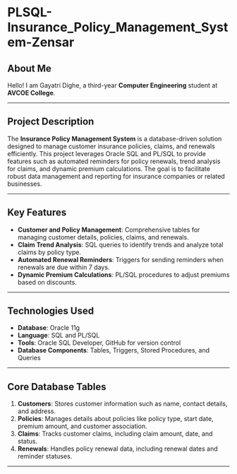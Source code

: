 # PLSQL-Insurance_Policy_Management_System-Zensar

## About Me
Hello! I am Gayatri Dighe, a third-year **Computer Engineering** student at **AVCOE College**. 

---

## Project Description
The **Insurance Policy Management System** is a database-driven solution designed to manage customer insurance policies, claims, and renewals efficiently. This project leverages Oracle SQL and PL/SQL to provide features such as automated reminders for policy renewals, trend analysis for claims, and dynamic premium calculations. The goal is to facilitate robust data management and reporting for insurance companies or related businesses.

---

## Key Features
- **Customer and Policy Management**: Comprehensive tables for managing customer details, policies, claims, and renewals.
- **Claim Trend Analysis**: SQL queries to identify trends and analyze total claims by policy type.
- **Automated Renewal Reminders**: Triggers for sending reminders when renewals are due within 7 days.
- **Dynamic Premium Calculations**: PL/SQL procedures to adjust premiums based on discounts.

---

## Technologies Used
- **Database**: Oracle 11g
- **Language**: SQL and PL/SQL
- **Tools**: Oracle SQL Developer, GitHub for version control
- **Database Components**: Tables, Triggers, Stored Procedures, and Queries

---

## Core Database Tables
1. **Customers**: Stores customer information such as name, contact details, and address.
2. **Policies**: Manages details about policies like policy type, start date, premium amount, and customer association.
3. **Claims**: Tracks customer claims, including claim amount, date, and status.
4. **Renewals**: Handles policy renewal data, including renewal dates and reminder statuses.

---

